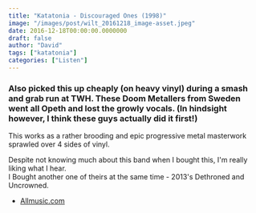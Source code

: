 ```yaml
---
title: "Katatonia - Discouraged Ones (1998)"
image: "/images/post/wilt_20161218_image-asset.jpeg"
date: 2016-12-18T00:00:00.0000000
draft: false
author: "David"
tags: ["katatonia"]
categories: ["Listen"]
---
```

### Also picked this up cheaply (on heavy vinyl) during a smash and grab run at TWH. These Doom Metallers from Sweden went all Opeth and lost the growly vocals. (In hindsight however, I think these guys actually did it first!)

 This works as a rather brooding and epic progressive metal masterwork sprawled over 4 sides of vinyl.

 Despite not knowing much about this band when I bought this, I'm really liking what I hear.  
I Bought another one of theirs at the same time - 2013's Dethroned and Uncrowned.

-  [Allmusic.com](http://www.allmusic.com/album/discouraged-ones-mw0000599679)